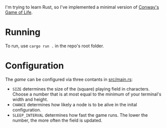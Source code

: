 I'm trying to learn Rust, so I've implemented a minimal version of [Conway's Game of Life](https://en.wikipedia.org/wiki/Conway's_Game_of_Life).

# Running

To run, use `cargo run .` in the repo's root folder.

# Configuration

The *game* can be configured via three contants in [src/main.rs](./src/main.rs):

- `SIZE` determines the size of the (square) playing field in characters.
  Choose a number that is at most equal to the minimum of your terminal's width and height.
- `CHANCE` determines how likely a node is to be alive in the inital configuration.
- `SLEEP_INTERVAL` determines how fast the game runs.
  The lower the number, the more often the field is updated.
